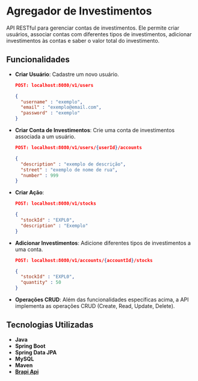 # Agregador de Investimentos

API RESTful para gerenciar contas de investimentos. Ele permite criar usuários, associar contas com diferentes tipos de investimentos, adicionar investimentos às contas e saber o valor total do investimento.

## Funcionalidades

- **Criar Usuário**: Cadastre um novo usuário.
  ```json
  POST: localhost:8080/v1/users
  
  {
    "username" : "exemplo",
    "email" : "exemplo@email.com",
    "password" : "exemplo"
  }


- **Criar Conta de Investimentos**: Crie uma conta de investimentos associada a um usuário.
  ```json
  POST: localhost:8080/v1/users/{userId}/accounts

  {
    "description" : "exemplo de descrição",
    "street" : "exemplo de nome de rua",
    "number" : 999
  }

- **Criar Ação**:
  ```json
  POST: localhost:8080/v1/stocks

  {
    "stockId" : "EXPL0",
    "description" : "Exemplo"
  }

  
- **Adicionar Investimentos**: Adicione diferentes tipos de investimentos a uma conta.
  ```json
  POST: localhost:8080/v1/accounts/{accountId}/stocks

  {
    "stockId" : "EXPL0",
    "quantity" : 50
  }

  
- **Operações CRUD**: Além das funcionalidades específicas acima, a API implementa as operações CRUD (Create, Read, Update, Delete).

## Tecnologias Utilizadas

- **Java**
- **Spring Boot**
- **Spring Data JPA**
- **MySQL**
- **Maven**
- **[Brapi Api](https://brapi.dev/)**




